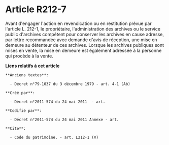 # Article R212-7

Avant d'engager l'action en revendication ou en restitution prévue par l'article L. 212-1, le propriétaire, l'administration
des archives ou le service public d'archives compétent pour conserver les archives en cause adresse, par lettre recommandée
avec demande d'avis de réception, une mise en demeure au détenteur de ces archives. Lorsque les archives publiques sont mises
en vente, la mise en demeure est également adressée à la personne qui procède à la vente.

**Liens relatifs à cet article**

	**Anciens textes**:

	  - Décret n°79-1037 du 3 décembre 1979 - art. 4-1 (Ab)

	**Créé par**:

	  - Décret n°2011-574 du 24 mai 2011  - art.

	**Codifié par**:

	  - Décret n°2011-574 du 24 mai 2011 Annexe - art.

	**Cite**:

	  - Code du patrimoine. - art. L212-1 (V)
